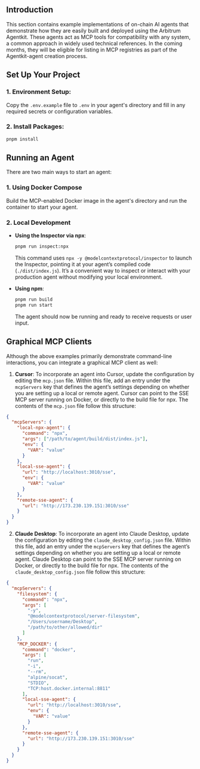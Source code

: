 ## Introduction

This section contains example implementations of on-chain AI agents that demonstrate how they are easily built and deployed using the Arbitrum Agentkit. These agents act as MCP tools for compatibility with any system, a common approach in widely used technical references. In the coming months, they will be eligible for listing in MCP registries as part of the Agentkit-agent creation process.

## Set Up Your Project

### 1. Environment Setup:

Copy the `.env.example` file to `.env` in your agent's directory and fill in any required secrets or configuration variables.

### 2. Install Packages:

```bash
pnpm install
```

## Running an Agent

There are two main ways to start an agent:

### 1. Using Docker Compose

Build the MCP-enabled Docker image in the agent's directory and run the container to start your agent.

### 2. Local Development

- **Using the Inspector via npx**:

  ```bash
  pnpm run inspect:npx
  ```

  This command uses `npx -y @modelcontextprotocol/inspector` to launch the Inspector, pointing it at your agent’s compiled code (`./dist/index.js`). It’s a convenient way to inspect or interact with your production agent without modifying your local environment.

- **Using npm**:

  ```bash
  pnpm run build
  pnpm run start
  ```

  The agent should now be running and ready to receive requests or user input.

## Graphical MCP Clients

Although the above examples primarily demonstrate command-line interactions, you can integrate a graphical MCP client as well:

1. **Cursor**: To incorporate an agent into Cursor, update the configuration by editing the `mcp.json` file. Within this file, add an entry under the `mcpServers` key that defines the agent’s settings depending on whether you are setting up a local or remote agent. Cursor can point to the SSE MCP server running on Docker, or directly to the build file for npx. The contents of the `mcp.json` file follow this structure:

```json
{
  "mcpServers": {
    "local-npx-agent": {
      "command": "npx",
      "args": ["/path/to/agent/build/dist/index.js"],
      "env": {
        "VAR": "value"
      }
    },
    "local-sse-agent": {
      "url": "http://localhost:3010/sse",
      "env": {
        "VAR": "value"
      }
    },
    "remote-sse-agent": {
      "url": "http://173.230.139.151:3010/sse"
    }
  }
}
```

2. **Claude Desktop**: To incorporate an agent into Claude Desktop, update the configuration by editing the `claude_desktop_config.json` file. Within this file, add an entry under the `mcpServers` key that defines the agent’s settings depending on whether you are setting up a local or remote agent. Claude Desktop can point to the SSE MCP server running on Docker, or directly to the build file for npx. The contents of the `claude_desktop_config.json` file follow this structure:

```json
{
  "mcpServers": {
    "filesystem": {
      "command": "npx",
      "args": [
        "-y",
        "@modelcontextprotocol/server-filesystem",
        "/Users/username/Desktop",
        "/path/to/other/allowed/dir"
      ]
    },
    "MCP_DOCKER": {
      "command": "docker",
      "args": [
        "run",
        "-i",
        "--rm",
        "alpine/socat",
        "STDIO",
        "TCP:host.docker.internal:8811"
      ],
      "local-sse-agent": {
        "url": "http://localhost:3010/sse",
        "env": {
          "VAR": "value"
        }
      },
      "remote-sse-agent": {
        "url": "http://173.230.139.151:3010/sse"
      }
    }
  }
}
```
